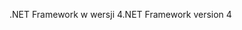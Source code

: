 <span data-ttu-id="c89b6-101">.NET Framework w wersji 4</span><span class="sxs-lookup"><span data-stu-id="c89b6-101">.NET Framework version 4</span></span>